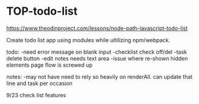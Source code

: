 # TOP-todo-list
https://www.theodinproject.com/lessons/node-path-javascript-todo-list

Create todo list app using modules while ultilizing npm/webpack. 


todo:
        -need error message on blank input
        -checklist check off/del
        -task delete button
        -edit notes needs text area
        -issue where re-shown hidden elements page flow is screwed up


notes:
        -may not have need to rely so heavily on renderAll. can update that line and task per occasion

9/23
        check list features
